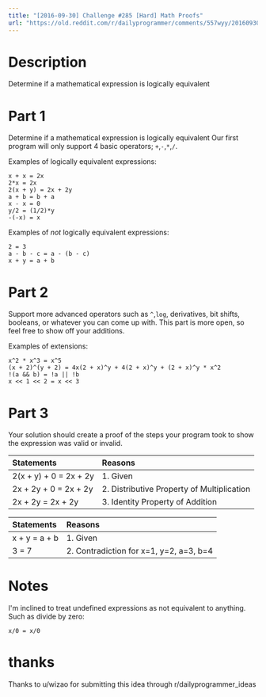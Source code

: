 ```yaml
---
title: "[2016-09-30] Challenge #285 [Hard] Math Proofs"
url: "https://old.reddit.com/r/dailyprogrammer/comments/557wyy/20160930_challenge_285_hard_math_proofs/"
---
```


# Description

Determine if a mathematical expression is logically equivalent
		
# Part 1

Determine if a mathematical expression is logically equivalent
Our first program will only support 4 basic operators; `+`,`-`,`*`,`/`.

Examples of logically equivalent expressions:

    x + x = 2x
    2*x = 2x
    2(x + y) = 2x + 2y
    a + b = b + a
    x - x = 0
    y/2 = (1/2)*y
    -(-x) = x
		
Examples of *not* logically equivalent expressions:

    2 = 3
    a - b - c = a - (b - c)
    x + y = a + b

# Part 2

Support more advanced operators such as `^`,`log`, derivatives, bit shifts, booleans, or whatever you can come up with.  This part is more open, so feel free to show off your additions.

Examples of extensions:

    x^2 * x^3 = x^5
    (x + 2)^(y + 2) = 4x(2 + x)^y + 4(2 + x)^y + (2 + x)^y * x^2
    !(a && b) = !a || !b
    x << 1 << 2 = x << 3
    
		
# Part 3

Your solution should create a proof of the steps your program took to show the expression was valid or invalid.

Statements|Reasons
:--|:--
2(x + y) + 0 = 2x + 2y | 1. Given
2x + 2y + 0 = 2x + 2y | 2. Distributive Property of Multiplication
2x + 2y = 2x + 2y | 3. Identity Property of Addition


Statements|Reasons
:--|:--
x + y = a + b|1. Given
3 = 7|2. Contradiction for x=1, y=2, a=3, b=4

# Notes

I'm inclined to treat undefined expressions as not equivalent to anything.  Such as divide by zero:

    x/0 = x/0

# thanks

Thanks to u/wizao for submitting this idea through r/dailyprogrammer_ideas 